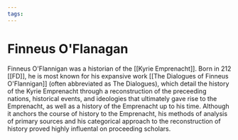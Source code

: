 ```yaml
---
tags:
---
```

# Finneus O'Flanagan

Finneus O'Flannigan was a historian of the [[Kyrie Emprenacht]]. Born in 212 [[FD]], he is most known for his expansive work [[The Dialogues of Finneus O'Flannigan]] (often abbreviated as The Dialogues), which detail the history of the Kyrie Emprenacht through a reconstruction of the preceeding nations, historical events, and ideologies that ultimately gave rise to the Emprenacht, as well as a history of the Emprenacht up to his time. Although it anchors the course of history to the Emprenacht, his methods of analysis of primary sources and his categorical approach to the reconstruction of history proved highly influental on proceeding scholars.